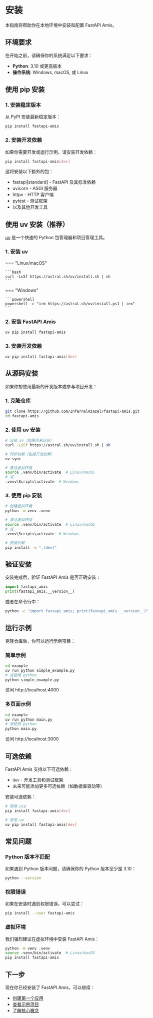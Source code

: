 # 安装

本指南将帮助你在本地环境中安装和配置 FastAPI Amis。

## 环境要求

在开始之前，请确保你的系统满足以下要求：

- **Python**: 3.10 或更高版本
- **操作系统**: Windows, macOS, 或 Linux

## 使用 pip 安装

### 1. 安装稳定版本

从 PyPI 安装最新稳定版本：

```bash
pip install fastapi-amis
```

### 2. 安装开发依赖

如果你需要开发或运行示例，请安装开发依赖：

```bash
pip install fastapi-amis[dev]
```

这将安装以下额外的包：

- fastapi[standard] - FastAPI 及其标准依赖
- uvicorn - ASGI 服务器
- httpx - HTTP 客户端
- pytest - 测试框架
- 以及其他开发工具

## 使用 uv 安装（推荐）

[uv](https://github.com/astral-sh/uv) 是一个快速的 Python 包管理器和项目管理工具。

### 1. 安装 uv

=== "Linux/macOS"

    ```bash
    curl -LsSf https://astral.sh/uv/install.sh | sh
    ```

=== "Windows"

    ```powershell
    powershell -c "irm https://astral.sh/uv/install.ps1 | iex"
    ```

### 2. 安装 FastAPI Amis

```bash
uv pip install fastapi-amis
```

### 3. 安装开发依赖

```bash
uv pip install fastapi-amis[dev]
```

## 从源码安装

如果你想使用最新的开发版本或参与项目开发：

### 1. 克隆仓库

```bash
git clone https://github.com/InfernalAzazel/fastapi-amis.git
cd fastapi-amis
```

### 2. 使用 uv 安装

```bash
# 安装 uv（如果尚未安装）
curl -LsSf https://astral.sh/uv/install.sh | sh

# 同步依赖（包括开发依赖）
uv sync

# 激活虚拟环境
source .venv/bin/activate  # Linux/macOS
# 或
.venv\Scripts\activate  # Windows
```

### 3. 使用 pip 安装

```bash
# 创建虚拟环境
python -m venv .venv

# 激活虚拟环境
source .venv/bin/activate  # Linux/macOS
# 或
.venv\Scripts\activate  # Windows

# 安装依赖
pip install -e ".[dev]"
```

## 验证安装

安装完成后，验证 FastAPI Amis 是否正确安装：

```python
import fastapi_amis
print(fastapi_amis.__version__)
```

或者在命令行中：

```bash
python -c "import fastapi_amis; print(fastapi_amis.__version__)"
```

## 运行示例

克隆仓库后，你可以运行示例项目：

### 简单示例

```bash
cd example
uv run python simple_example.py
# 或使用 python
python simple_example.py
```

访问 http://localhost:4000

### 多页面示例

```bash
cd example
uv run python main.py
# 或使用 python
python main.py
```

访问 http://localhost:3000

## 可选依赖

FastAPI Amis 支持以下可选依赖：

- `dev` - 开发工具和测试框架
- 未来可能添加更多可选依赖（如数据库驱动等）

安装可选依赖：

```bash
# 使用 pip
pip install fastapi-amis[dev]

# 使用 uv
uv pip install fastapi-amis[dev]
```

## 常见问题

### Python 版本不匹配

如果遇到 Python 版本问题，请确保你的 Python 版本至少是 3.10：

```bash
python --version
```

### 权限错误

如果在安装时遇到权限错误，可以尝试：

```bash
pip install --user fastapi-amis
```

### 虚拟环境

我们强烈建议在虚拟环境中安装 FastAPI Amis：

```bash
python -m venv .venv
source .venv/bin/activate  # Linux/macOS
pip install fastapi-amis
```

## 下一步

现在你已经安装了 FastAPI Amis，可以继续：

- [创建第一个应用](first-app.md)
- [查看示例项目](examples.md)
- [了解核心概念](../guide/concepts.md)

